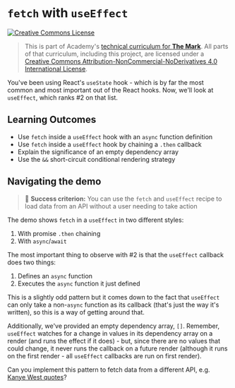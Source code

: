 # `fetch` with `useEffect`

<a rel="license" href="http://creativecommons.org/licenses/by-nc-nd/4.0/"><img alt="Creative Commons License" style="border-width:0" src="https://i.creativecommons.org/l/by-nc-nd/4.0/88x31.png" /></a>

> This is part of Academy's [technical curriculum for **The Mark**](https://github.com/WeAreAcademy/curriculum-mark). All parts of that curriculum, including this project, are licensed under a <a rel="license" href="http://creativecommons.org/licenses/by-nc-nd/4.0/">Creative Commons Attribution-NonCommercial-NoDerivatives 4.0 International License</a>.

You've been using React's `useState` hook - which is by far the most common and most important out of the React hooks. Now, we'll look at `useEffect`, which ranks #2 on that list.

## Learning Outcomes

- Use `fetch` inside a `useEffect` hook with an `async` function definition
- Use `fetch` inside a `useEffect` hook by chaining a `.then` callback
- Explain the significance of an empty dependency array
- Use the `&&` short-circuit conditional rendering strategy

## Navigating the demo

> 🎯 **Success criterion:** You can use the `fetch` and `useEffect` recipe to load data from an API without a user needing to take action

The demo shows `fetch` in a `useEffect` in two different styles:

1. With promise `.then` chaining
2. With `async`/`await`

The most important thing to observe with #2 is that the `useEffect` callback does two things:

1. Defines an `async` function
2. Executes the `async` function it just defined

This is a slightly odd pattern but it comes down to the fact that `useEffect` can only take a non-`async` function as its callback (that's just the way it's written), so this is a way of getting around that.

Additionally, we've provided an empty dependency array, `[]`. Remember, `useEffect` watches for a change in values in its dependency array on a render (and runs the effect if it does) - but, since there are no values that could change, it never runs the callback on a future render (although it runs on the first render - all `useEffect` callbacks are run on first render).

Can you implement this pattern to fetch data from a different API, e.g. [Kanye West quotes](https://kanye.rest/)?
